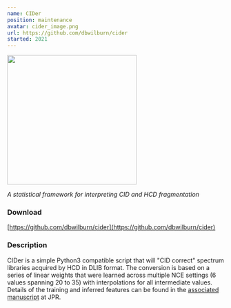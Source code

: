 ```yaml
---
name: CIDer
position: maintenance
avatar: cider_image.png
url: https://github.com/dbwilburn/cider
started: 2021
---
```


<img width="300" src="{{site.baseurl}}/images/software/{{page.avatar}}" data-action="zoom">

_A statistical framework for interpreting CID and HCD fragmentation_

### Download
[https://github.com/dbwilburn/cider](https://github.com/dbwilburn/cider)

### Description

CIDer is a simple Python3 compatible script that will "CID correct" spectrum libraries acquired by HCD in DLIB format. The conversion is based on a series of linear weights that were learned across multiple NCE settings (6 values spanning 20 to 35) with interpolations for all intermediate values. Details of the training and inferred features can be found in the [associated manuscript](https://pubs.acs.org/doi/abs/10.1021/acs.jproteome.0c00964) at JPR.
